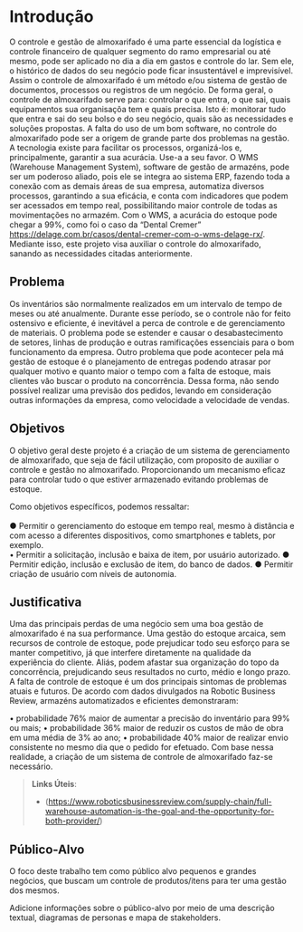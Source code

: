 # Introdução

O controle e gestão de almoxarifado é uma parte essencial da logística e controle financeiro de qualquer segmento do ramo empresarial ou até mesmo, pode ser aplicado no dia a dia em gastos e controle do lar. Sem ele, o histórico de dados do seu negócio pode ficar insustentável e imprevisível. Assim o controle de almoxarifado é um método e/ou sistema de gestão de documentos, processos ou registros de um negócio. De forma geral, o controle de almoxarifado serve para: controlar o que entra, o que sai, quais equipamentos sua organisaçõa tem e quais precisa. Isto é: monitorar tudo que entra e sai do seu bolso e do seu negócio, quais são as necessidades e soluções propostas.
A falta do uso de um bom software, no controle do almoxarifado pode ser a origem de grande parte dos problemas na gestão.
A tecnologia existe para facilitar os processos, organizá-los e, principalmente, garantir a sua acurácia. Use-a a seu favor. O WMS (Warehouse Management System), software de gestão de armazéns, pode ser um poderoso aliado, pois ele se integra ao sistema ERP, fazendo toda a conexão com as demais áreas de sua empresa, automatiza diversos processos, garantindo a sua eficácia, e conta com indicadores que podem ser acessados em tempo real, possibilitando maior controle de todas as movimentações no armazém. Com o WMS, a acurácia do estoque pode chegar a 99%, como foi o caso da “Dental Cremer” https://delage.com.br/casos/dental-cremer-com-o-wms-delage-rx/.
Mediante isso, este projeto visa auxiliar o controle do almoxarifado, sanando as necessidades citadas anteriormente. 

## Problema
Os inventários são normalmente realizados em um intervalo de tempo de meses ou até anualmente. Durante esse período, se o controle não for feito ostensivo e eficiente, é inevitável a perca de controle e de gerenciamento de materiais. O problema pode se estender e causar o desabastecimento de setores, linhas de produção e outras ramificações essenciais para o bom funcionamento da empresa.  Outro problema que pode acontecer pela má gestão de estoque é o planejamento de entregas podendo atrasar por qualquer motivo e quanto maior o tempo com a falta de estoque, mais clientes vão buscar o produto na concorrência. Dessa forma, não sendo possível realizar uma previsão dos pedidos, levando em consideração outras informações da empresa, como velocidade a velocidade de vendas.

## Objetivos

O objetivo geral deste projeto é a criação de um sistema de gerenciamento de almoxarifado, que seja de fácil utilização, com proposito de auxiliar o controle e gestão no almoxarifado.
	Proporcionando um mecanismo eficaz para controlar tudo o que estiver armazenado evitando problemas de estoque.

Como objetivos específicos, podemos ressaltar:<br>
<br> ●	Permitir o gerenciamento do estoque em tempo real, mesmo à distância e com acesso a diferentes dispositivos, como smartphones e tablets, por exemplo.<br>
•	Permitir a solicitação, inclusão e baixa de item, por usuário autorizado.
●	Permitir edição, inclusão e exclusão de item, do banco de dados.
●	Permitir criação de usuário com níveis de autonomia.

## Justificativa

Uma das principais perdas de uma negócio sem uma boa gestão de almoxarifado é na sua performance. 
Uma gestão do estoque arcaica, sem recursos de controle de estoque, pode prejudicar todo seu esforço para se manter competitivo, já que interfere diretamente na qualidade da experiência do cliente.
Aliás, podem afastar sua organização do topo da concorrência, prejudicando seus resultados no curto, médio e longo prazo.
A falta de controle de estoque é um dos principais sintomas de problemas atuais e futuros.
De acordo com dados divulgados na Robotic Business Review, armazéns automatizados e eficientes demonstraram:

•	probabilidade 76% maior de aumentar a precisão do inventário para 99% ou mais;
•	probabilidade 36% maior de reduzir os custos de mão de obra em uma média de 3% ao ano;
•	probabilidade 40% maior de realizar envio consistente no mesmo dia que o pedido for efetuado.
Com base nessa realidade, a criação de um sistema de controle de almoxarifado faz-se necessário.


> **Links Úteis**:
> - (https://www.roboticsbusinessreview.com/supply-chain/full-warehouse-automation-is-the-goal-and-the-opportunity-for-both-provider/)

## Público-Alvo

O foco deste trabalho tem como público alvo pequenos e grandes negócios, que buscam um controle de produtos/itens para ter uma gestão dos mesmos.

Adicione informações sobre o público-alvo por meio de uma descrição textual, diagramas de personas e mapa de stakeholders.
